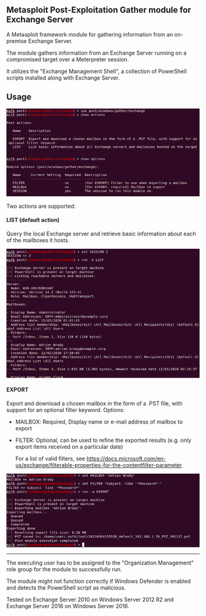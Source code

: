 Metasploit Post-Exploitation Gather module for Exchange Server
--------------------------------------------------------------

A Metasploit framework module for gathering information from an on-premise Exchange Server.

The module gathers information from an Exchange Server running on a compromised target over a Meterpreter session.

It utilizes the "Exchange Management Shell", a collection of PowerShell scripts installed along with Exchange Server.

## Usage
![usage](usage1.png)

Two actions are supported:

#### LIST (default action)
Query the local Exchange server and retrieve basic information about each of the mailboxes it hosts.

![list](usage2.png)

#### EXPORT
Export and download a chosen mailbox in the form of a .PST file, with support for an optional filter keyword.
Options:
* MAILBOX: Required, Display name or e-mail address of mailbox to export
* FILTER: Optional, can be used to refine the exported results (e.g. only export items received on a particular date)
   
    For a list of valid filters, see https://docs.microsoft.com/en-us/exchange/filterable-properties-for-the-contentfilter-parameter

![export](usage3.png)

-----------------

The executing user has to be assigned to the "Organization Management" role group for the module to successfully run.

The module might not function correctly if Windows Defender is enabled and detects the PowerShell script as malicious.

Tested on Exchange Server 2010 on Windows Server 2012 R2 and Exchange Server 2016 on Windows Server 2016.
